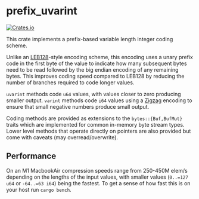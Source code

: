 # prefix_uvarint

[![Crates.io][crates-badge]][crates-url]

[crates-badge]: https://img.shields.io/crates/v/prefix_uvarint.svg
[crates-url]: https://crates.io/crates/prefix_uvarint

This crate implements a prefix-based variable length integer coding scheme.

Unlike an [LEB128](https://en.wikipedia.org/wiki/LEB128)-style encoding scheme, this encoding
uses a unary prefix code in the first byte of the value to indicate how many subsequent bytes
need to be read followed by the big endian encoding of any remaining bytes. This improves
coding speed compared to LEB128 by reducing the number of branches required to code longer
values.

`uvarint` methods code `u64` values, with values closer to zero producing smaller output.
`varint` methods code `i64` values using a [Zigzag](https://en.wikipedia.org/wiki/Variable-length_quantity#Zigzag_encoding)
encoding to ensure that small negative numbers produce small output.

Coding methods are provided as extensions to the `bytes::{Buf,BufMut}` traits which are
implemented for common in-memory byte stream types. Lower level methods that operate directly
on pointers are also provided but come with caveats (may overread/overwrite).

## Performance

On an M1 MacbookAir compression speeds range from 250-450M elem/s depending on the lengths of the
input values, with smaller values (`0..=127 u64` or `-64..=63 i64`) being the fastest. To get a
sense of how fast this is on your host run `cargo bench`.
